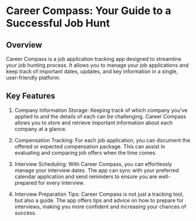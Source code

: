 # Career Compass: Your Guide to a Successful Job Hunt

## Overview
Career Compass is a job application tracking app designed to streamline your job hunting process. It allows you to manage your job applications and keep track of important dates, updates, and key information in a single, user-friendly platform.

## Key Features

1. Company Information Storage: Keeping track of which company you've applied to and the details of each can be challenging. Career Compass allows you to store and retrieve important information about each company at a glance.

2. Compensation Tracking: For each job application, you can document the offered or expected compensation package. This can assist in evaluating and comparing job offers when the time comes.

3. Interview Scheduling: With Career Compass, you can effortlessly manage your interview dates. The app can sync with your preferred calendar application and send reminders to ensure you are well-prepared for every interview.

4. Interview Preparation Tips: Career Compass is not just a tracking tool, but also a guide. The app offers tips and advice on how to prepare for interviews, making you more confident and increasing your chances of success.